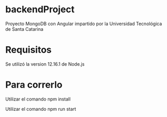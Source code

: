 # backendProject
Proyecto MongoDB con Angular impartido por la Universidad Tecnológica de Santa Catarina

# Requisitos
Se utilizó la version 12.16.1 de Node.js

# Para correrlo
Utilizar el comando npm install

Utilizar el comando npm run start


